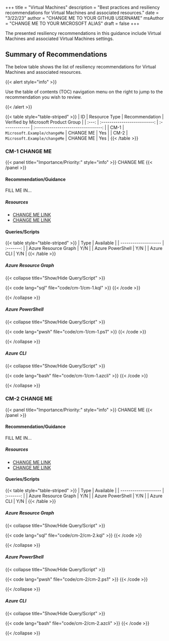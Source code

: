 +++
title = "Virtual Machines"
description = "Best practices and resiliency recommendations for Virtual Machines and associated resources."
date = "3/22/23"
author = "CHANGE ME TO YOUR GITHUB USERNAME"
msAuthor = "CHANGE ME TO YOUR MICROSOFT ALIAS"
draft = false
+++

The presented resiliency recommendations in this guidance include Virtual Machines and associated Virtual Machines settings.

## Summary of Recommendations

The below table shows the list of resiliency recommendations for Virtual Machines and associated resources.

{{< alert style="info" >}}

Use the table of contents (TOC) navigation menu on the right to jump to the recommendation you wish to review.

{{< /alert >}}

{{< table style="table-striped" >}}
|  ID   |        Resource Type         | Recommendation | Verified by Microsoft Product Group |
| :---: | :--------------------------: | :------------- | :---------------------------------: |
| CM-1  | `Microsoft.Example/changeMe` | CHANGE ME      |                 Yes                 |
| CM-2  | `Microsoft.Example/changeMe` | CHANGE ME      |                 Yes                 |
{{< /table >}}

### CM-1 CHANGE ME

{{< panel title="Importance/Priority:" style="info" >}} CHANGE ME {{< /panel >}}

#### Recommendation/Guidance

FILL ME IN...

##### Resources

- [CHANGE ME LINK](https://aka.ms)
- [CHANGE ME LINK](https://aka.ms)

#### Queries/Scripts

{{< table style="table-striped" >}}
| Type                 | Available |
| -------------------- | :-------: |
| Azure Resource Graph |    Y/N    |
| Azure PowerShell     |    Y/N    |
| Azure CLI            |    Y/N    |
{{< /table >}}

##### Azure Resource Graph

{{< collapse title="Show/Hide Query/Script" >}}

{{< code lang="sql" file="code/cm-1/cm-1.kql" >}} {{< /code >}}

{{< /collapse >}}

##### Azure PowerShell

{{< collapse title="Show/Hide Query/Script" >}}

{{< code lang="pwsh" file="code/cm-1/cm-1.ps1" >}} {{< /code >}}

{{< /collapse >}}

##### Azure CLI

{{< collapse title="Show/Hide Query/Script" >}}

{{< code lang="bash" file="code/cm-1/cm-1.azcli" >}} {{< /code >}}

{{< /collapse >}}

### CM-2 CHANGE ME

{{< panel title="Importance/Priority:" style="info" >}} CHANGE ME {{< /panel >}}

#### Recommendation/Guidance

FILL ME IN...

##### Resources

- [CHANGE ME LINK](https://aka.ms)
- [CHANGE ME LINK](https://aka.ms)

#### Queries/Scripts

{{< table style="table-striped" >}}
| Type                 | Available |
| -------------------- | :-------: |
| Azure Resource Graph |    Y/N    |
| Azure PowerShell     |    Y/N    |
| Azure CLI            |    Y/N    |
{{< /table >}}

##### Azure Resource Graph

{{< collapse title="Show/Hide Query/Script" >}}

{{< code lang="sql" file="code/cm-2/cm-2.kql" >}} {{< /code >}}

{{< /collapse >}}

##### Azure PowerShell

{{< collapse title="Show/Hide Query/Script" >}}

{{< code lang="pwsh" file="code/cm-2/cm-2.ps1" >}} {{< /code >}}

{{< /collapse >}}

##### Azure CLI

{{< collapse title="Show/Hide Query/Script" >}}

{{< code lang="bash" file="code/cm-2/cm-2.azcli" >}} {{< /code >}}

{{< /collapse >}}

